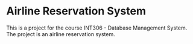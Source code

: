 # Airline Reservation System
This is a project for the course INT306 -  Database Management System. The project is an airline reservation system.
